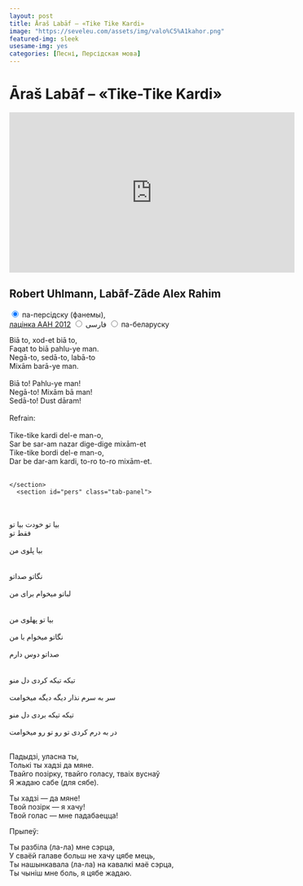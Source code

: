 ```yaml
---
layout: post
title: Āraš Labāf – «Tike Tike Kardi»
image: "https://seveleu.com/assets/img/valo%C5%A1kahor.png"
featured-img: sleek
usesame-img: yes
categories: [Песні, Персідская мова]
---
```


# Āraš Labāf – «Tike-Tike Kardi»


<iframe width="560" height="315" src="https://www.youtube.com/embed/9Frwek3VAOc" frameborder="0" allow="accelerometer; autoplay; encrypted-media; gyroscope; picture-in-picture" allowfullscreen></iframe>

## Robert Uhlmann, Labāf-Zāde Alex Rahim



<div class="tabset">
  <!-- Tab 1 -->
  <input type="radio" name="tabset" id="tab1" aria-controls="phon" checked>
  <label for="tab1">па-персідску (фанемы),<br><a href="https://fias.fr/projects/persian/" target="_blank">лацінка ААН 2012</a></label>
  <!-- Tab 2 -->
  <input type="radio" name="tabset" id="tab2" aria-controls="pers">
  <label for="tab2">فارسی</label>
  <!-- Tab 3 -->
  <input type="radio" name="tabset" id="tab3" aria-controls="bel">
  <label for="tab3">па-беларуску</label>
  
  <div class="tab-panels">
    <section id="phon" class="tab-panel">


Biā to, xod-et biā to,<br>
Faqat to biā pahlu-ye man.<br>
Negā-to, sedā-to, labā-to<br>
Mixām barā-ye man.<br>
<br>
Biā to! Pahlu-ye man!<br>
Negā-to! Mixām bā man!<br>
Sedā-to! Dust dāram!<br>
<br>
Refrain:<br>
<br>
Tike-tike kardi del-e man-o,<br>
Sar be sar-am nazar dige-dige mixām-et<br>
Tike-tike bordi del-e man-o,<br>
Dar be dar-am kardi, to-ro to-ro mixām-et.<br>
<br>




    </section>
      <section id="pers" class="tab-panel">


<br>
<br>بیا تو خودت بیا تو
<br>فقط تو<br>
<br>بیا پلوی من<br>
<br>
<br>نگاتو صداتو<br>
<br>لباتو میخوام برای من<br>
<br>
<br>بیا تو پهلوی من<br>
<br>نگاتو میخوام با من<br>
<br>صداتو دوس دارم<br>
<br>
<br>تیکه تیکه کردی دل منو<br>
<br>سر به سرم نذار دیگه دیگه میخوامت<br>
<br>تیکه تیکه بردی دل منو<br>
<br>در به درم کردی تو رو تو رو میخوامت<br>
<br>


</section>


<section id="bel" class="tab-panel">


Падыдзі, уласна ты,<br>
Толькі ты хадзі да мяне.<br>
Твайго  позірку, твайго голасу, тваіх вуснаў<br>
Я жадаю сабе (для сябе).<br>

Ты хадзі — да мяне!<br>
Твой позірк — я хачу!<br>
Твой голас — мне падабаецца! <br>

Прыпеў:<br>

Ты разбіла (ла-ла) мне сэрца,<br>
У сваёй галаве больш не хачу цябе мець,<br>
Ты нашынкавала (ла-ла) на кавалкі маё сэрца,<br>
Ты чыніш мне боль, я цябе жадаю.<br>
<br>
</section>
  </div>
  
</div>


